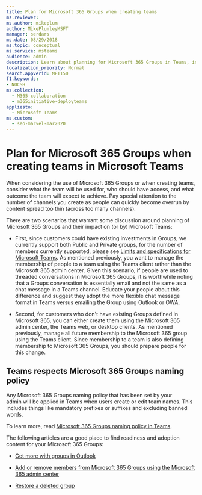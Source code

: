 ```yaml
---
title: Plan for Microsoft 365 Groups when creating teams
ms.reviewer: 
ms.author: mikeplum
author: MikePlumleyMSFT
manager: serdars
ms.date: 08/29/2018
ms.topic: conceptual
ms.service: msteams
audience: admin
description: Learn about planning for Microsoft 365 Groups in Teams, including the differences between Groups & Teams conversations, and how Teams respects Groups naming policy.
localization_priority: Normal
search.appverid: MET150
f1.keywords:
- NOCSH
ms.collection: 
  - M365-collaboration
  - m365initiative-deployteams
appliesto: 
  - Microsoft Teams
ms.custom: 
  - seo-marvel-mar2020
---
```


# Plan for Microsoft 365 Groups when creating teams in Microsoft Teams


When considering the use of Microsoft 365 Groups or when creating teams, consider what the team will be used for, who should have access, and what outcome the team will expect to achieve. Pay special attention to the number of channels you create as people can quickly become overrun by content spread too thin (across too many channels).

There are two scenarios that warrant some discussion around planning of Microsoft 365 Groups and their impact on (or by) Microsoft Teams:

-   First, since customers could have existing investments in Groups, we currently support both Public and Private groups, for the number of members currently supported, please see [Limits and specifications for Microsoft Teams](./limits-specifications-teams.md). As mentioned previously, you want to manage the membership of people to a team using the Teams client rather than the Microsoft 365 admin center. Given this scenario, if people are used to threaded conversations in Microsoft 365 Groups, it is worthwhile noting that a Groups conversation is essentially email and not the same as a chat message in a Teams channel. Educate your people about this difference and suggest they adopt the more flexible chat message format in Teams versus emailing the Group using Outlook or OWA.

-   Second, for customers who don't have existing Groups defined in Microsoft 365, you can either create them using the Microsoft 365 admin center, the Teams web, or desktop clients. As mentioned previously, manage all future membership to the Microsoft 365 group using the Teams client. Since membership to a team is also defining membership to Microsoft 365 Groups, you should prepare people for this change.

## Teams respects Microsoft 365 Groups naming policy

Any Microsoft 365 Groups naming policy that has been set by your admin will be applied in Teams when users create or edit team names. This includes things like mandatory prefixes or suffixes and excluding banned words.

To learn more, read [Microsoft 365 Groups naming policy in Teams](https://support.office.com/article/Office-365-Groups-Naming-Policy-6ceca4d3-cad1-4532-9f0f-d469dfbbb552).

The following articles are a good place to find readiness and adoption content for your Microsoft 365 Groups:

-   [Get more with groups in Outlook](https://support.office.com/article/Get-more-with-Office-365-Groups-in-Outlook-93132800-5b11-49de-8cc2-605b6075b2b9)

-   [Add or remove members from Microsoft 365 Groups using the Microsoft 365 admin center](https://support.office.com/article/Manage-Group-membership-in-the-Office-365-admin-center-e186d224-a324-4afa-8300-0e4fc0c3000a)

-   [Restore a deleted group](/microsoft-365/admin/create-groups/restore-deleted-group)
